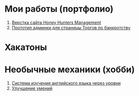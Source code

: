 # Мои работы (портфолио)

1. [Верстка сайта Honey Hunters Management](https://lyumih.github.io/hhm/)
2. [Прототип админки для страницы Торгов по банкротству](https://lyumih.github.io/mortgaged-property/)

# Хакатоны

# Необычные механики (хобби)
 
1. [Система изучения английского языка через уровни](https://lyumih.github.io/city-level-eng/)
2. [Улучшение умений](https://lyumih.github.io/hobby/upgrade-skills/)
